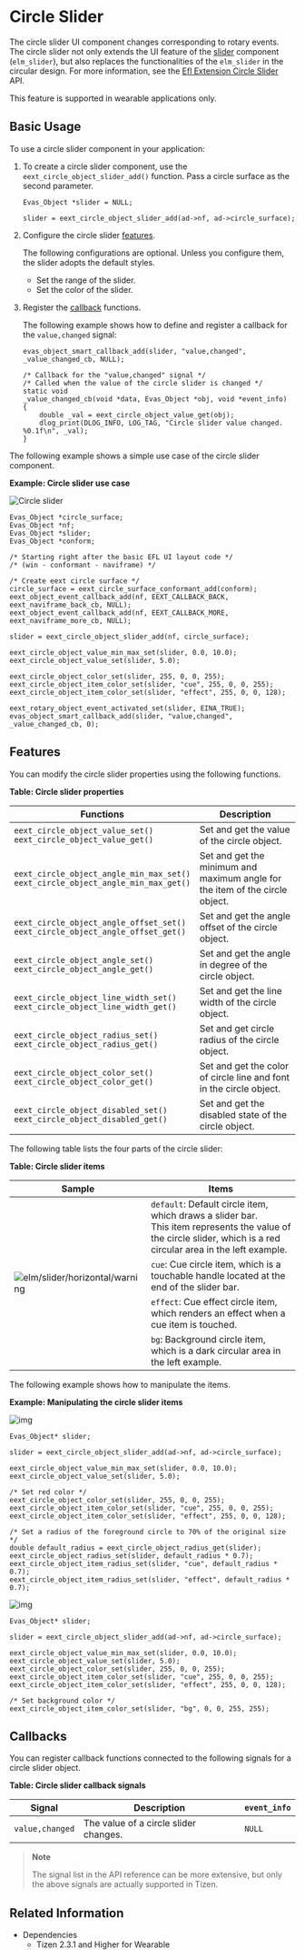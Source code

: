 # Circle Slider

The circle slider UI component changes corresponding to rotary events. The circle slider not only extends the UI feature of the [slider](component-slider.md) component (`elm_slider`), but also replaces the functionalities of the `elm_slider` in the circular design. For more information, see the [Efl Extension Circle Slider](../../../../api/wearable/latest/group__CAPI__EFL__EXTENSION__CIRCLE__SLIDER__MODULE.html) API.

This feature is supported in wearable applications only.

## Basic Usage

To use a circle slider component in your application:

1. To create a circle slider component, use the `eext_circle_object_slider_add()` function. Pass a circle surface as the second parameter.

   ```
   Evas_Object *slider = NULL;

   slider = eext_circle_object_slider_add(ad->nf, ad->circle_surface);
   ```

2. Configure the circle slider [features](#features).

   The following configurations are optional. Unless you configure them, the slider adopts the default styles.

   - Set the range of the slider.
   - Set the color of the slider.

3. Register the [callback](#callbacks) functions.

   The following example shows how to define and register a callback for the `value,changed` signal:

   ```
   evas_object_smart_callback_add(slider, "value,changed", _value_changed_cb, NULL);

   /* Callback for the "value,changed" signal */
   /* Called when the value of the circle slider is changed */
   static void
   _value_changed_cb(void *data, Evas_Object *obj, void *event_info)
   {
       double _val = eext_circle_object_value_get(obj);
       dlog_print(DLOG_INFO, LOG_TAG, "Circle slider value changed. %0.1f\n", _val);
   }
   ```

The following example shows a simple use case of the circle slider component.

**Example: Circle slider use case**

![Circle slider](./media/circle_slider3.png)

```
Evas_Object *circle_surface;
Evas_Object *nf;
Evas_Object *slider;
Evas_Object *conform;

/* Starting right after the basic EFL UI layout code */
/* (win - conformant - naviframe) */

/* Create eext circle surface */
circle_surface = eext_circle_surface_conformant_add(conform);
eext_object_event_callback_add(nf, EEXT_CALLBACK_BACK, eext_naviframe_back_cb, NULL);
eext_object_event_callback_add(nf, EEXT_CALLBACK_MORE, eext_naviframe_more_cb, NULL);

slider = eext_circle_object_slider_add(nf, circle_surface);

eext_circle_object_value_min_max_set(slider, 0.0, 10.0);
eext_circle_object_value_set(slider, 5.0);

eext_circle_object_color_set(slider, 255, 0, 0, 255);
eext_circle_object_item_color_set(slider, "cue", 255, 0, 0, 255);
eext_circle_object_item_color_set(slider, "effect", 255, 0, 0, 128);

eext_rotary_object_event_activated_set(slider, EINA_TRUE);
evas_object_smart_callback_add(slider, "value,changed", _value_changed_cb, 0);
```

## Features

You can modify the circle slider properties using the following functions.

**Table: Circle slider properties**

| Functions                                | Description                              |
|------------------------------------------|------------------------------------------|
| `eext_circle_object_value_set()`<br>`eext_circle_object_value_get()` | Set and get the value of the circle object. |
| `eext_circle_object_angle_min_max_set()`<br>`eext_circle_object_angle_min_max_get()` | Set and get the minimum and maximum angle for the item of the circle object. |
| `eext_circle_object_angle_offset_set()`<br>`eext_circle_object_angle_offset_get()` | Set and get the angle offset of the circle object. |
| `eext_circle_object_angle_set()`<br>`eext_circle_object_angle_get()` | Set and get the angle in degree of the circle object. |
| `eext_circle_object_line_width_set()`<br>`eext_circle_object_line_width_get()` | Set and get the line width of the circle object. |
| `eext_circle_object_radius_set()`<br>`eext_circle_object_radius_get()` | Set and get circle radius of the circle object. |
| `eext_circle_object_color_set()`<br>`eext_circle_object_color_get()` | Set and get the color of circle line and font in the circle object. |
| `eext_circle_object_disabled_set()`<br>`eext_circle_object_disabled_get()` | Set and get the disabled state of the circle object. |

The following table lists the four parts of the circle slider:

**Table: Circle slider items**
<table>
<thead>
<tr><th>Sample</th><th>Items</th></tr>
</thead>
<tbody>
<tr><td rowspan="4"> <img alt="elm/slider/horizontal/warning" src="./media/circle_slider2.png" /></td>
<td> <code>default</code>: Default circle item, which draws a slider bar.<br>This item represents the value of the circle slider, which is a red circular area in the left example.</td></tr>
<tr><td> <code>cue</code>: Cue circle item, which is a touchable handle located at the end of the slider bar.</td></tr>
<tr><td> <code>effect</code>: Cue effect circle item, which renders an effect when a cue item is touched.</td></tr>
<tr><td> <code>bg</code>: Background circle item, which is a dark circular area in the left example. </td></tr>
</tbody>
</table>

The following example shows how to manipulate the items.

**Example: Manipulating the circle slider items**

![img](./media/circle_slider_practice_1.png)

```
Evas_Object* slider;

slider = eext_circle_object_slider_add(ad->nf, ad->circle_surface);

eext_circle_object_value_min_max_set(slider, 0.0, 10.0);
eext_circle_object_value_set(slider, 5.0);

/* Set red color */
eext_circle_object_color_set(slider, 255, 0, 0, 255);
eext_circle_object_item_color_set(slider, "cue", 255, 0, 0, 255);
eext_circle_object_item_color_set(slider, "effect", 255, 0, 0, 128);

/* Set a radius of the foreground circle to 70% of the original size */
double default_radius = eext_circle_object_radius_get(slider);
eext_circle_object_radius_set(slider, default_radius * 0.7);
eext_circle_object_item_radius_set(slider, "cue", default_radius * 0.7);
eext_circle_object_item_radius_set(slider, "effect", default_radius * 0.7);
```

![img](./media/circle_slider_practice_2.png)

```
Evas_Object* slider;

slider = eext_circle_object_slider_add(ad->nf, ad->circle_surface);

eext_circle_object_value_min_max_set(slider, 0.0, 10.0);
eext_circle_object_value_set(slider, 5.0);
eext_circle_object_color_set(slider, 255, 0, 0, 255);
eext_circle_object_item_color_set(slider, "cue", 255, 0, 0, 255);
eext_circle_object_item_color_set(slider, "effect", 255, 0, 0, 128);

/* Set background color */
eext_circle_object_item_color_set(slider, "bg", 0, 0, 255, 255);
```

## Callbacks

You can register callback functions connected to the following signals for a circle slider object.

**Table: Circle slider callback signals**

| Signal          | Description                           | `event_info` |
|-----------------|---------------------------------------|--------------|
| `value,changed` | The value of a circle slider changes. | `NULL`       |

> **Note**
>
> The signal list in the API reference can be more extensive, but only the above signals are actually supported in Tizen.

## Related Information
- Dependencies
  - Tizen 2.3.1 and Higher for Wearable
